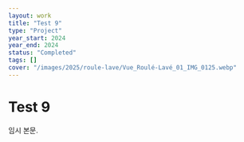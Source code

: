 ```yaml
---
layout: work
title: "Test 9"
type: "Project"
year_start: 2024
year_end: 2024
status: "Completed"
tags: []
cover: "/images/2025/roule-lave/Vue_Roulé-Lavé_01_IMG_0125.webp"
---
```


# Test 9

임시 본문.
